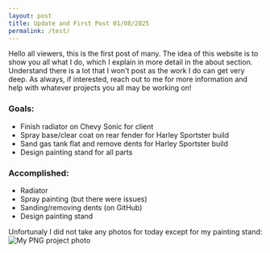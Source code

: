 ```yaml
---
layout: post
title: Update and First Post 01/08/2025
permalink: /test/
---
```



Hello all viewers, this is the first post of many. The idea of this website is to show you all what I do, which I explain in more detail in the about section. Understand there is a lot that I won't post as the work I do can get very deep. As always, if interested, reach out to me for more information and help with whatever projects you all may be working on!

### Goals:
- Finish radiator on Chevy Sonic for client
- Spray base/clear coat on rear fender for Harley Sportster build
- Sand gas tank flat and remove dents for Harley Sportster build
- Design painting stand for all parts

### Accomplished:
- Radiator
- Spray painting (but there were issues)
- Sanding/removing dents (on GitHub)
- Design painting stand

Unfortunaly I did not take any photos for today except for my painting stand:
![My PNG project photo](images/072025Tank.png)
